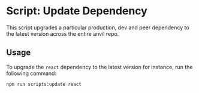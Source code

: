 # Script: Update Dependency

This script upgrades a particular production, dev and peer dependency to the latest version across the entire anvil repo.

## Usage

To upgrade the `react` dependency to the latest version for instance, run the following command:

```
npm run scripts:update react
```
